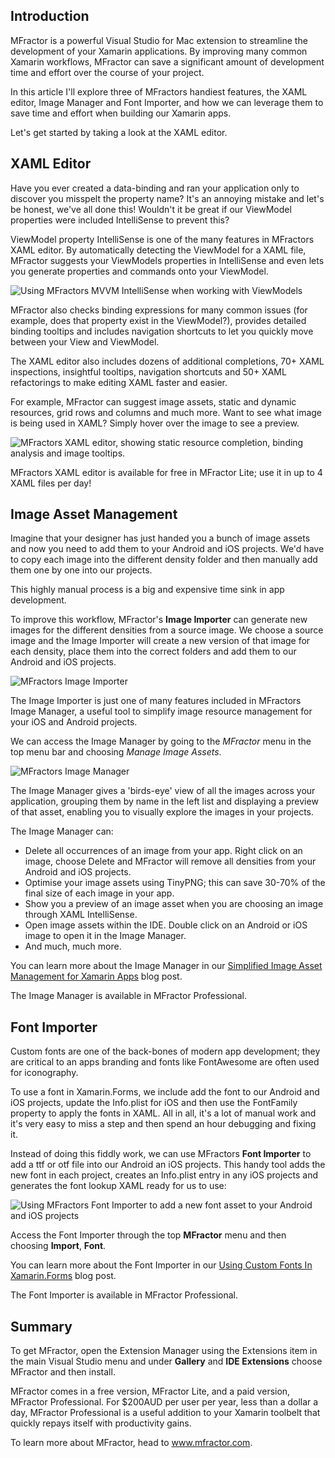 ## Introduction

MFractor is a powerful Visual Studio for Mac extension to streamline the development of your Xamarin applications. By improving many common Xamarin workflows, MFractor can save a significant amount of development time and effort over the course of your project.

In this article I'll explore three of MFractors handiest features, the XAML editor, Image Manager and Font Importer, and how we can leverage them to save time and effort when building our Xamarin apps.

Let's get started by taking a look at the XAML editor.

## XAML Editor

Have you ever created a data-binding and ran your application only to discover you misspelt the property name? It's an annoying mistake and let's be honest, we've all done this! Wouldn't it be great if our ViewModel properties were included IntelliSense to prevent this?

ViewModel property IntelliSense is one of the many features in MFractors XAML editor. By automatically detecting the ViewModel for a XAML file, MFractor suggests your ViewModels properties in IntelliSense and even lets you generate properties and commands onto your ViewModel.

![Using MFractors MVVM IntelliSense when working with ViewModels](img/mvvm-intelliSense.gif)

MFractor also checks binding expressions for many common issues (for example, does that property exist in the ViewModel?), provides detailed binding tooltips and includes navigation shortcuts to let you quickly move between your View and ViewModel.

The XAML editor also includes dozens of additional completions, 70+ XAML inspections, insightful tooltips, navigation shortcuts and 50+ XAML refactorings to make editing XAML faster and easier.

For example, MFractor can suggest image assets, static and dynamic resources, grid rows and columns and much more. Want to see what image is being used in XAML? Simply hover over the image to see a preview.

![MFractors XAML editor, showing static resource completion, binding analysis and image tooltips.](img/xaml-editor.gif)

MFractors XAML editor is available for free in MFractor Lite; use it in up to 4 XAML files per day!

## Image Asset Management

Imagine that your designer has just handed you a bunch of image assets and now you need to add them to your Android and iOS projects. We'd have to copy each image into the different density folder and then manually add them one by one into our projects.

This highly manual process is a big and expensive time sink in app development.

To improve this workflow, MFractor's **Image Importer** can generate new images for the different densities from a source image. We choose a source image and the Image Importer will create a new version of that image for each density, place them into the correct folders and add them to our Android and iOS projects.

![MFractors Image Importer](img/image-importer.png)

The Image Importer is just one of many features included in MFractors Image Manager, a useful tool to simplify image resource management for your iOS and Android projects.

We can access the Image Manager by going to the *MFractor* menu in the top menu bar and choosing *Manage Image Assets*.

![MFractors Image Manager](img/image-manager.png)

The Image Manager gives a 'birds-eye' view of all the images across your application, grouping them by name in the left list and displaying a preview of that asset, enabling you to visually explore the images in your projects.

The Image Manager can:
 * Delete all occurrences of an image from your app. Right click on an image, choose Delete and MFractor will remove all densities from your Android and iOS projects.
 * Optimise your image assets using TinyPNG; this can save 30-70% of the final size of each image in your app.
 * Show you a preview of an image asset when you are choosing an image through XAML IntelliSense.
 * Open image assets within the IDE. Double click on an Android or iOS image  to open it in the Image Manager.
 * And much, much more.

You can learn more about the Image Manager in our [Simplified Image Asset Management for Xamarin Apps](https://www.mfractor.com/blogs/news/simplified-image-asset-management-for-xamarin-apps) blog post.

The Image Manager is available in MFractor Professional.

## Font Importer

Custom fonts are one of the back-bones of modern app development; they are critical to an apps branding and fonts like FontAwesome are often used  for iconography.

To use a font in Xamarin.Forms, we include add the font to our Android and iOS projects, update the Info.plist for iOS and then use the FontFamily property to apply the fonts in XAML. All in all, it's a lot of manual work and it's very easy to miss a step and then spend an hour debugging and fixing it.

Instead of doing this fiddly work, we can use MFractors **Font Importer** to add a ttf or otf file into our Android an iOS projects. This handy tool adds the new font in each project, creates an Info.plist entry in any iOS projects and generates the font lookup XAML ready for us to use:

![Using MFractors Font Importer to add a new font asset to your Android and iOS projects](img/font-importer-demo.gif)

Access the Font Importer through the top **MFractor** menu and then choosing **Import**, **Font**.

You can learn more about the Font Importer in our [Using Custom Fonts In Xamarin.Forms](https://www.mfractor.com/blogs/news/using-custom-fonts-in-xamarin-forms) blog post.

The Font Importer is available in MFractor Professional.

## Summary

To get MFractor, open the Extension Manager using the Extensions item in the main Visual Studio menu and under **Gallery** and **IDE Extensions** choose MFractor and then install.

MFractor comes in a free version, MFractor Lite, and a paid version, MFractor Professional. For $200AUD per user per year, less than a dollar a day, MFractor Professional is a useful addition to your Xamarin toolbelt that quickly repays itself with productivity gains.

To learn more about MFractor, head to www.mfractor.com.
